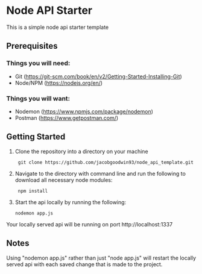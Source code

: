 # Node API Starter

This is a simple node api starter template

## Prerequisites

### Things you will need:
- Git (https://git-scm.com/book/en/v2/Getting-Started-Installing-Git)
- Node/NPM (https://nodejs.org/en/)

### Things you will want:
- Nodemon (https://www.npmjs.com/package/nodemon)
- Postman (https://www.getpostman.com/)

## Getting Started

1) Clone the repository into a directory on your machine
	
		git clone https://github.com/jacobgoodwin93/node_api_template.git
		
2) Navigate to the directory with command line and run the following to download all necessary node modules:

		npm install

3)	Start the api locally by running the following:

		nodemon app.js

Your locally served api will be running on port http://localhost:1337

## Notes

Using "nodemon app.js" rather than just "node app.js" will restart the locally served api with each saved change that is made to the project.